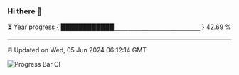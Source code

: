 ### Hi there 👋

⏳ Year progress { ████████████▁▁▁▁▁▁▁▁▁▁▁▁▁▁▁▁▁▁ } 42.69 %

---

⏰ Updated on Wed, 05 Jun 2024 06:12:14 GMT

![Progress Bar CI](https://github.com/Shyam-Makwana/GitHub-Actions-Demo/workflows/Progress%20Bar%20CI/badge.svg)
